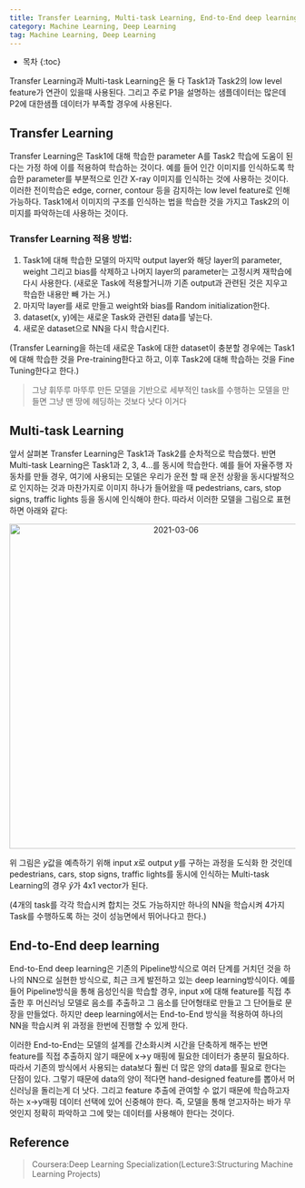 ```yaml
---
title: Transfer Learning, Multi-task Learning, End-to-End deep learning
category: Machine Learning, Deep Learning
tag: Machine Learning, Deep Learning
---
```








* 목차
{:toc}









Transfer Learning과 Multi-task Learning은 둘 다 Task1과 Task2의 low level feature가 연관이 있을때 사용된다. 그리고 주로 P1을 설명하는 샘플데이터는 많은데 P2에 대한샘플 데이터가 부족할 경우에 사용된다.


## Transfer Learning

Transfer Learning은 Task1에 대해 학습한 parameter A를 Task2 학습에 도움이 된다는 가정 하에 이를 적용하여 학습하는 것이다. 예를 들어 인간 이미지를 인식하도록 학습한 parameter를 부분적으로 인간 X-ray 이미지를 인식하는 것에 사용하는 것이다. 이러한 전이학습은 edge, corner, contour 등을 감지하는 low level feature로 인해 가능하다. Task1에서 이미지의 구조를 인식하는 법을 학습한 것을 가지고 Task2의 이미지를 파악하는데 사용하는 것이다.

### Transfer Learning 적용 방법: 


1. Task1에 대해 학습한 모델의 마지막 output layer와 해당 layer의 parameter, weight 그리고 bias를 삭제하고 나머지 layer의 parameter는 고정시켜 재학습에 다시 사용한다. (새로운 Task에 적용할거니까 기존 output과 관련된 것은 지우고 학습한 내용만 빼 가는 거.)  
2. 마지막 layer를 새로 만들고 weight와 bias를 Random initialization한다.
3. dataset(x, y)에는 새로운 Task와 관련된 data를 넣는다.
4. 새로운 dataset으로 NN을 다시 학습시킨다.

(Transfer Learning을 하는데 새로운 Task에 대한 dataset이 충분할 경우에는 Task1에 대해 학습한 것을 Pre-training한다고 하고, 이후 Task2에 대해 학습하는 것을 Fine Tuning한다고 한다.)

> 그냥 휘뚜루 마뚜루 만든 모델을 기반으로 세부적인 task를 수행하는 모델을 만들면 그냥 맨 땅에 헤딩하는 것보다 낫다 이거다

## Multi-task Learning

앞서 살펴본 Transfer Learning은 Task1과 Task2를 순차적으로 학습했다. 반면 Multi-task Learning은 Task1과 2, 3, 4…를 동시에 학습한다. 예를 들어 자율주행 자동차를 만들 경우, 여기에 사용되는 모델은 우리가 운전 할 때 운전 상황을 동시다발적으로 인지하는 것과 마찬가지로 이미지 하나가 들어왔을 때 pedestrians, cars, stop signs, traffic lights 등을 동시에 인식해야 한다. 따라서 이러한 모델을 그림으로 표현하면 아래와 같다:

<center><img width="571" alt="2021-03-06" src="https://user-images.githubusercontent.com/53667002/110192326-aa16f400-7e70-11eb-99c9-1d8cf13f07ff.png"></center>

위 그림은 $y$값을 예측하기 위해 input $x$로 output $y$를 구하는 과정을 도식화 한 것인데 pedestrians, cars, stop signs, traffic lights를 동시에 인식하는 Multi-task Learning의 경우 $\hat{y}$가 4x1 vector가 된다.


(4개의 task를 각각 학습시켜 합치는 것도 가능하지만 하나의 NN을 학습시켜 4가지 Task를 수행하도록 하는 것이 성능면에서 뛰어나다고 한다.)

## End-to-End deep learning

End-to-End deep learning은 기존의 Pipeline방식으로 여러 단계를 거치던 것을 하나의 NN으로 실현한 방식으로, 최근 크게 발전하고 있는 deep learning방식이다. 예를 들어 Pipeline방식을 통해 음성인식을 학습할 경우, input x에 대해 feature를 직접 추출한 후 머신러닝 모델로 음소를 추출하고 그 음소를 단어형태로 만들고 그 단어들로 문장을 만들었다. 하지만 deep learning에서는 End-to-End 방식을 적용하여 하나의 NN을 학습시켜 위 과정을 한번에 진행할 수 있게 한다. 


이러한 End-to-End는 모델의 설계를 간소화시켜 시간을 단축하게 해주는 반면 feature를 직접 추출하지 않기 때문에 x->y 매핑에 필요한 데이터가 충분히 필요하다. 따라서 기존의 방식에서 사용되는 data보다 훨씬 더 많은 양의 data를 필요로 한다는 단점이 있다. 그렇기 때문에 data의 양이 적다면 hand-designed feature를 뽑아서 머신러닝을 돌리는게 더 낫다. 그리고 feature 추출에 관여할 수 없기 때문에 학습하고자 하는 x->y매핑 데이터 선택에 있어 신중해야 한다. 즉, 모델을 통해 얻고자하는 바가 무엇인지 정확히 파악하고 그에 맞는 데이터를 사용해야 한다는 것이다.



## Reference

> Coursera:Deep Learning Specialization(Lecture3:Structuring Machine Learning Projects)
